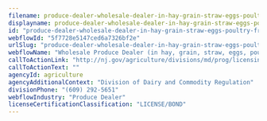 ```yaml
---
filename: produce-dealer-wholesale-dealer-in-hay-grain-straw-eggs-poultry-fruits-and-vegetables
displayname: produce-dealer-wholesale-dealer-in-hay-grain-straw-eggs-poultry-fruits-and-vegetables
id: "produce-dealer-wholesale-dealer-in-hay-grain-straw-eggs-poultry-fruits-and-vegetables"
webflowId: "5f7728e5147ced6a7326bf2e"
urlSlug: "produce-dealer-wholesale-dealer-in-hay-grain-straw-eggs-poultry-fruits-and-vegetables"
webflowName: "Wholesale Produce Dealer (in hay, grain, straw, eggs, poultry, fruits and vegetables)"
callToActionLink: "http://nj.gov/agriculture/divisions/md/prog/licensing.html"
callToActionText: ""
agencyId: agriculture
agencyAdditionalContext: "Division of Dairy and Commodity Regulation"
divisionPhone: "(609) 292-5651"
webflowIndustry: "Produce Dealer"
licenseCertificationClassification: "LICENSE/BOND"
---
```

